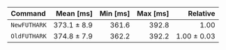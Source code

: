 | Command | Mean [ms] | Min [ms] | Max [ms] | Relative |
|:---|---:|---:|---:|---:|
| `NewFUTHARK` | 373.1 ± 8.9 | 361.6 | 392.8 | 1.00 |
| `OldFUTHARK` | 374.8 ± 7.9 | 362.2 | 392.2 | 1.00 ± 0.03 |
